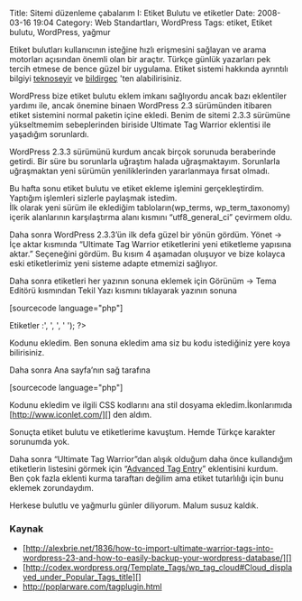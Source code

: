 Title: Sitemi düzenleme çabalarım I: Etiket Bulutu ve etiketler
Date: 2008-03-16 19:04
Category: Web Standartları, WordPress
Tags: etiket, Etiket bulutu, WordPress, yağmur

Etiket bulutları kullanıcının isteğine hızlı erişmesini sağlayan ve
arama motorları açısından önemli olan bir araçtır. Türkçe günlük
yazarları pek tercih etmese de bence güzel bir uygulama. Etiket sistemi
hakkında ayrıntılı bilgiyi [teknoseyir][] ve [bildirgeç][] 'ten
alabilirisiniz.

<!--more-->

WordPress bize etiket bulutu eklem imkanı sağlıyordu ancak bazı
eklentiler yardımı ile, ancak önemine binaen WordPress 2.3 sürümünden
itibaren etiket sistemini normal paketin içine ekledi. Benim de sitemi
2.3.3 sürümüne yükseltmemim sebeplerinden biriside Ultimate Tag Warrior
eklentisi ile yaşadığım sorunlardı.

WordPress 2.3.3 sürümünü kurdum ancak birçok sorunuda beraberinde
getirdi. Bir süre bu sorunlarla uğraştım halada uğraşmaktayım.
Sorunlarla uğraşmaktan yeni sürümün yeniliklerinden yararlanmaya fırsat
olmadı.

Bu hafta sonu etiket bulutu ve etiket ekleme işlemini gerçekleştirdim.
Yaptığım işlemleri sizlerle paylaşmak istedim.  
İlk olarak yeni sürüm ile eklediğim tabloların(wp_terms,
wp_term_taxonomy) içerik alanlarının karşılaştırma alanı kısmını
“utf8_general_ci” çevirmem oldu.

Daha sonra WordPress 2.3.3’ün ilk defa güzel bir yönün gördüm. Yönet ->
İçe aktar kısmında “Ultimate Tag Warrior etiketlerini yeni etiketleme
yapısına aktar.” Seçeneğini gördüm. Bu kısım 4 aşamadan oluşuyor ve bize
kolayca eski etiketlerimiz yeni sisteme adapte etmemizi sağlıyor.

Daha sonra etiketleri her yazının sonuna eklemek için Görünüm -> Tema
Editörü kısmından Tekil Yazı kısmını tıklayarak yazının sonuna

[sourcecode language="php"]<p class="etiketler"><?php
the_tags('<strong>Etiketler :</strong>', ', ', ' ');
?></p>

Kodunu ekledim. Ben sonuna ekledim ama siz bu kodu istediğiniz yere koya
bilirisiniz.

Daha sonra Ana sayfa’nın sağ tarafına

[sourcecode language="php"]<div id="etiketBulutu"><?php
wp_tag_cloud('smallest=8&amp;largest=16&amp;number=50&amp;unit=pt');
?></div>

Kodunu ekledim ve ilgili CSS kodlarını ana stil dosyama
ekledim.İkonlarımıda [http://www.iconlet.com/][] den aldım.

Sonuçta etiket bulutu ve etiketlerime kavuştum. Hemde Türkçe karakter
sorunumda yok.

Daha sonra “Ultimate Tag Warrior”dan alışık olduğum daha önce
kullandığım etiketlerin listesini görmek için “[Advanced Tag Entry][]”
eklentisini kurdum. Ben çok fazla eklenti kurma taraftarı değilim ama
etiket tutarlılığı için bunu eklemek zorundaydım.

Herkese bulutlu ve yağmurlu günler diliyorum. Malum susuz kaldık.

### Kaynak

-   [http://alexbrie.net/1836/how-to-import-ultimate-warrior-tags-into-wordpress-23-and-how-to-easily-backup-your-wordpress-database/][]
-   [http://codex.wordpress.org/Template_Tags/wp_tag_cloud#Cloud_displayed_under_Popular_Tags_title][]
-   http://poplarware.com/tagplugin.html

</p>

  [teknoseyir]: http://www.teknoseyir.com/etiket-tag-sistemi/
  [bildirgeç]: http://www.bildirgec.org/etiket/etiket-bulutu
  [http://www.iconlet.com/]: http://www.iconlet.com/
  [Advanced Tag Entry]: http://poplarware.com/tagplugin.html
  [http://alexbrie.net/1836/how-to-import-ultimate-warrior-tags-into-wordpress-23-and-how-to-easily-backup-your-wordpress-database/]:    http://alexbrie.net/1836/how-to-import-ultimate-warrior-tags-into-wordpress-23-and-how-to-easily-backup-your-wordpress-database/
  [http://codex.wordpress.org/Template_Tags/wp_tag_cloud#Cloud_displayed_under_Popular_Tags_title]:    http://codex.wordpress.org/Template_Tags/wp_tag_cloud#Cloud_displayed_under_Popular_Tags_title
